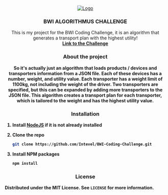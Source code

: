 

<br />
<p align="center">
  <a href="https://github.com/othneildrew/Best-README-Template">
    <img src="https://s12.directupload.net/images/201230/7v3r456k.png" alt="Logo">
  </a>

  <h3 align="center">BWI ALGORITHMUS CHALLENGE</h3>

  <p align="center">
    This is my project for the BWI Coding Challenge, it is an algorithm that generates a transport plan with the highest utility!
    <br />
    <a href="https://www.get-in-it.de/coding-challenge?utm_source=magazin&utm_campaign=coding-challenge&utm_content=code-and-win"><strong>Link to the Challenge<strong></a>
    <br />
  </p>
</p>

<h3 align="center">About the project</h3>

<p align="center"> So it's actually just an algorithm that loads products / devices and transporters information from a JSON file. Each of these devices has a number, weight, and utility value. Each transporter has a weight limit of 1100kg, not including the weight of the driver. Two transporters are specified, but this can be expanded by adding more transporters to the JSON file. This algorithm creates a transport plan for each transporter, which is tailored to the weight and has the highest utility value.</p>

<h3 align="center">Installation</h3>
<p align="center">

1. Install [NodeJS](https://nodejs.org/en/download/) if it is not already installed

2. Clone the repo
   ```sh
   git clone https://github.com/Intevel/BWI-Coding-Challenge.git
   ```
3. Install NPM packages
   ```sh
   npm install
   ```
</p>


<h3 align="center">License</h3>

Distributed under the MIT License. See `LICENSE` for more information.
